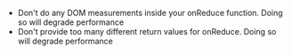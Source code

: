 - Don't do any DOM measurements inside your onReduce function. Doing so will degrade performance
- Don't provide too many different return values for onReduce. Doing so will degrade performance
